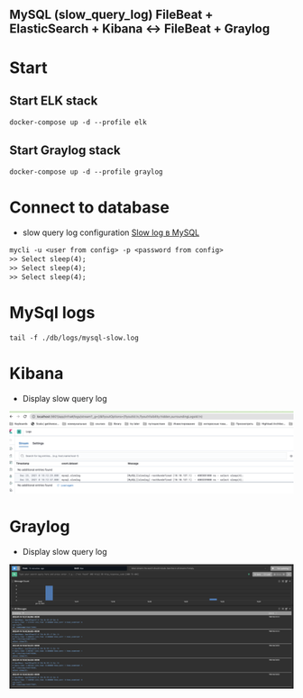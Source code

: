 ## MySQL (slow_query_log)  FileBeat +  ElasticSearch + Kibana  <-> FileBeat + Graylog


# Start

## Start ELK stack

``` shell 
docker-compose up -d --profile elk 
```

## Start Graylog stack

``` shell
docker-compose up -d --profile graylog
```

# Connect to database 

 - slow query log configuration [Slow log в MySQL](https://ruhighload.com/%D0%9A%D0%B0%D0%BA+%D0%B2%D0%BA%D0%BB%D1%8E%D1%87%D0%B8%D1%82%D1%8C+slow+log+%D0%B2+mysql%3F)
 
```
mycli -u <user from config> -p <password from config>
>> Select sleep(4);
>> Select sleep(4);
>> Select sleep(4);
```

# MySql logs

```
tail -f ./db/logs/mysql-slow.log
```

# Kibana

 - Display slow query log 
 
 ![Slow Logs](./pictures/slow-logs-kibana.png) 
 
# Graylog 

 - Display slow query log
 
 ![Slow Logs](./pictures/slow-logs-graylog.png)
